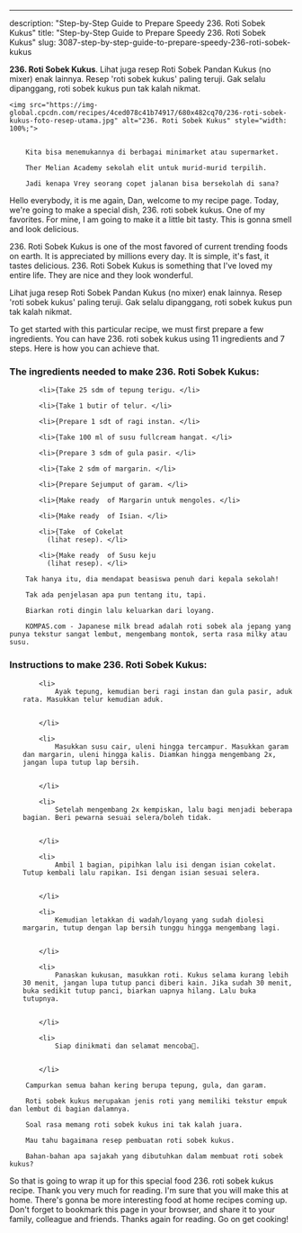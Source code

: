 ---
description: "Step-by-Step Guide to Prepare Speedy 236. Roti Sobek Kukus"
title: "Step-by-Step Guide to Prepare Speedy 236. Roti Sobek Kukus"
slug: 3087-step-by-step-guide-to-prepare-speedy-236-roti-sobek-kukus

<p>
	<strong>236. Roti Sobek Kukus</strong>. 
	Lihat juga resep Roti Sobek Pandan Kukus (no mixer) enak lainnya. Resep &#39;roti sobek kukus&#39; paling teruji. Gak selalu dipanggang, roti sobek kukus pun tak kalah nikmat.
</p>
<p>
	
	<img src="https://img-global.cpcdn.com/recipes/4ced078c41b74917/680x482cq70/236-roti-sobek-kukus-foto-resep-utama.jpg" alt="236. Roti Sobek Kukus" style="width: 100%;">
	
	
		Kita bisa menemukannya di berbagai minimarket atau supermarket.
	
		Ther Melian Academy sekolah elit untuk murid-murid terpilih.
	
		Jadi kenapa Vrey seorang copet jalanan bisa bersekolah di sana?
	
</p>
<p>
	Hello everybody, it is me again, Dan, welcome to my recipe page. Today, we're going to make a special dish, 236. roti sobek kukus. One of my favorites. For mine, I am going to make it a little bit tasty. This is gonna smell and look delicious.
</p>
	
<p>
	236. Roti Sobek Kukus is one of the most favored of current trending foods on earth. It is appreciated by millions every day. It is simple, it's fast, it tastes delicious. 236. Roti Sobek Kukus is something that I've loved my entire life. They are nice and they look wonderful.
</p>
<p>
	Lihat juga resep Roti Sobek Pandan Kukus (no mixer) enak lainnya. Resep &#39;roti sobek kukus&#39; paling teruji. Gak selalu dipanggang, roti sobek kukus pun tak kalah nikmat.
</p>

<p>
To get started with this particular recipe, we must first prepare a few ingredients. You can have 236. roti sobek kukus using 11 ingredients and 7 steps. Here is how you can achieve that.
</p>

<h3>The ingredients needed to make 236. Roti Sobek Kukus:</h3>

<ol>
	
		<li>{Take 25 sdm of tepung terigu. </li>
	
		<li>{Take 1 butir of telur. </li>
	
		<li>{Prepare 1 sdt of ragi instan. </li>
	
		<li>{Take 100 ml of susu fullcream hangat. </li>
	
		<li>{Prepare 3 sdm of gula pasir. </li>
	
		<li>{Take 2 sdm of margarin. </li>
	
		<li>{Prepare Sejumput of garam. </li>
	
		<li>{Make ready  of Margarin untuk mengoles. </li>
	
		<li>{Make ready  of Isian. </li>
	
		<li>{Take  of Cokelat
          (lihat resep). </li>
	
		<li>{Make ready  of Susu keju
          (lihat resep). </li>
	
</ol>
<p>
	
		Tak hanya itu, dia mendapat beasiswa penuh dari kepala sekolah!
	
		Tak ada penjelasan apa pun tentang itu, tapi.
	
		Biarkan roti dingin lalu keluarkan dari loyang.
	
		KOMPAS.com - Japanese milk bread adalah roti sobek ala jepang yang punya tekstur sangat lembut, mengembang montok, serta rasa milky atau susu.
	
</p>

<h3>Instructions to make 236. Roti Sobek Kukus:</h3>

<ol>
	
		<li>
			Ayak tepung, kemudian beri ragi instan dan gula pasir, aduk rata. Masukkan telur kemudian aduk.
			
			
		</li>
	
		<li>
			Masukkan susu cair, uleni hingga tercampur. Masukkan garam dan margarin, uleni hingga kalis. Diamkan hingga mengembang 2x, jangan lupa tutup lap bersih.
			
			
		</li>
	
		<li>
			Setelah mengembang 2x kempiskan, lalu bagi menjadi beberapa bagian. Beri pewarna sesuai selera/boleh tidak.
			
			
		</li>
	
		<li>
			Ambil 1 bagian, pipihkan lalu isi dengan isian cokelat. Tutup kembali lalu rapikan. Isi dengan isian sesuai selera.
			
			
		</li>
	
		<li>
			Kemudian letakkan di wadah/loyang yang sudah diolesi margarin, tutup dengan lap bersih tunggu hingga mengembang lagi.
			
			
		</li>
	
		<li>
			Panaskan kukusan, masukkan roti. Kukus selama kurang lebih 30 menit, jangan lupa tutup panci diberi kain. Jika sudah 30 menit, buka sedikit tutup panci, biarkan uapnya hilang. Lalu buka tutupnya.
			
			
		</li>
	
		<li>
			Siap dinikmati dan selamat mencoba💜.
			
			
		</li>
	
</ol>

<p>
	
		Campurkan semua bahan kering berupa tepung, gula, dan garam.
	
		Roti sobek kukus merupakan jenis roti yang memiliki tekstur empuk dan lembut di bagian dalamnya.
	
		Soal rasa memang roti sobek kukus ini tak kalah juara.
	
		Mau tahu bagaimana resep pembuatan roti sobek kukus.
	
		Bahan-bahan apa sajakah yang dibutuhkan dalam membuat roti sobek kukus?
	
</p>

<p>
	So that is going to wrap it up for this special food 236. roti sobek kukus recipe. Thank you very much for reading. I'm sure that you will make this at home. There's gonna be more interesting food at home recipes coming up. Don't forget to bookmark this page in your browser, and share it to your family, colleague and friends. Thanks again for reading. Go on get cooking!
</p>
